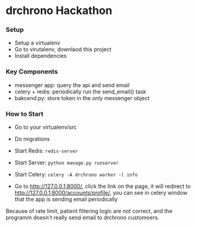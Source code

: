# drchrono Hackathon


### Setup
  - Setup a virtualenv
  - Go to virutalenv, downlaod this project
  - Install dependencies

### Key Components
- messenger app: query the api and send email
- celery + redis: periodically run the send_email() task
- bakcend.py: store token in the only messenger object

### How to Start

- Go to your virtualenv/src

- Do migrations

- Start Redis: 
```redis-server```

- Start Server: 
```python manage.py runserver```

- Start Celery: 
```celery -A drchrono worker -l info```

- Go to http://127.0.0.1:8000/, click the link on the page, it will redirect to http://127.0.0.1:8000/accounts/profile/, you can see in celery window that the app is sending email periodically



Because of rate limit, patient filtering logic are not correct, and the programm doesn't really send email to drchrono customoers. 


